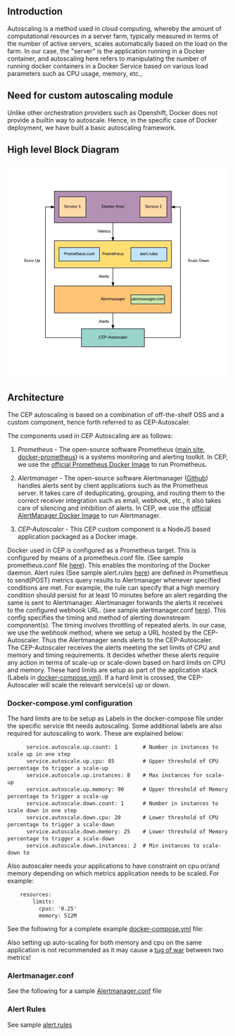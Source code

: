 ## Introduction

Autoscaling is a method used in cloud computing, whereby the amount of computational resources in a server farm, typically measured in terms of the number of active servers, scales automatically based on the load on the farm.
In our case, the "server" is the application running in a Docker container, and autoscaling here refers to manipulating the number of running docker containers in a Docker Service based on various load parameters such as CPU usage, memory, etc.,

## Need for custom autoscaling module

Unlike other orchestration providers such as Openshift, Docker does not provide a builtin way to autoscale. Hence, in the specific case of Docker deployment, we have built a basic autoscaling framework.

## High level Block Diagram

![High level Block Diagram](./Autoscale-Diagram.jpeg)


## Architecture

The CEP autoscaling is based on a combination of off-the-shelf OSS and a custom component, hence forth referred to as CEP-Autoscaler.

The components used in CEP Autoscaling are as follows:

1. *Prometheus* - The open-source software Prometheus ([main site](https://prometheus.io/), [docker-prometheus](https://docs.docker.com/engine/admin/prometheus/)) is a systems monitoring and alerting toolkit. In CEP, we use the [official Prometheus Docker Image](https://hub.docker.com/r/prom/prometheus/) to run Prometheus. 

2. *Alertmanager* - The open-source software Alertmanager ([Github](https://github.com/prometheus/alertmanager)) handles alerts sent by client applications such as the Prometheus server. It takes care of deduplicating, grouping, and routing them to the correct receiver integration such as email, webhook, etc., It also takes care of silencing and inhibition of alerts. In CEP, we use the [official AlertManager Docker Image](https://hub.docker.com/r/prom/alertmanager/)  to run Alertmanager.

3. *CEP-Autoscaler* - This CEP custom component is a NodeJS based application packaged as a Docker image. 

Docker used in CEP is configured as a Prometheus target. This is configured by means of a prometheus.conf file. (See sample prometheus.conf file [here](./prometheus.conf)). This enables the monitoring of the Docker daemon. Alert rules (See sample alert.rules [here](./alert.rules)) are defined in Prometheus to send(POST) metrics query results to Alertmanager whenever specified conditions are met. For example, the rule can specify that a high memory condition should persist for at least 10 minutes before an alert regarding the same is sent to Alertmanager.
Alertmanager forwards the alerts it receives to the configured webhook URL. (see sample alertmanager.conf [here](./alertmanager.conf)). This config specifies the timing and method of alerting downstream component(s). The timing involves throttling of repeated alerts. In our case, we use the webhook method, where we setup a URL hosted by the CEP-Autoscaler. Thus the Alertmanager sends alerts to the CEP-Autoscaler.   
The CEP-Autoscaler receives the alerts meeting the set limits of CPU and memory and timing requirements. It decides whether these alerts require any action in terms of scale-up or scale-down based on hard limits on CPU and memory. These hard limits are setup as part of the application stack (Labels in [docker-compose.yml](./docker-compose-app-cpu.yml)). If a hard limit is crossed, the CEP-Autoscaler will scale the relevant service(s) up or down.


### Docker-compose.yml configuration

The hard limits are to be setup as Labels in the docker-compose file under the specific service tht needs autoscaling. 
Some additional labels are also required for autoscaling to work. These are explained below:

```
      service.autoscale.up.count: 1        # Number in instances to scale up in one step
      service.autoscale.up.cpu: 85         # Upper threshold of CPU percentage to trigger a scale-up
      service.autoscale.up.instances: 8    # Max instances for scale-up
      service.autoscale.up.memory: 90      # Upper threshold of Memory percentage to trigger a scale-up
      service.autoscale.down.count: 1      # Number in instances to scale down in one step
      service.autoscale.down.cpu: 20       # Lower threshold of CPU percentage to trigger a scale-down
      service.autoscale.down.memory: 25    # Lower threshold of Memory percentage to trigger a scale-down
      service.autoscale.down.instances: 2  # Min instances to scale-down to

```

Also autoscaler needs your applications to have constraint on cpu or/and memory depending on which metrics application needs to be scaled. For example:

```
    resources:
        limits:
          cpus: '0.25'
          memory: 512M

```

See the following for a complete example [docker-compose.yml](./docker-compose-app.yml) file:

Also setting up auto-scaling for both memory and cpu on the same application is not recommended as it may cause a [tug of war](https://en.wikipedia.org/wiki/Tug_of_war) between two metrics!

### Alertmanager.conf

See the following for a sample [Alertmanager.conf](./alertmanager.conf) file

### Alert Rules

See sample [alert.rules](./alert.rules)


